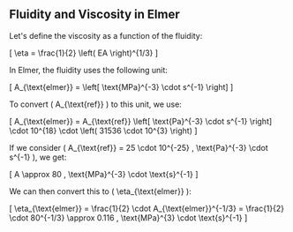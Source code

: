 ## Fluidity and Viscosity in Elmer

Let's define the viscosity as a function of the fluidity:

\[ 
\eta = \frac{1}{2} \left( EA \right)^{1/3} 
\]

In Elmer, the fluidity uses the following unit:

\[ 
A_{\text{elmer}} = \left[ \text{MPa}^{-3} \cdot s^{-1} \right] 
\]

To convert \( A_{\text{ref}} \) to this unit, we use:

\[ 
A_{\text{elmer}} = A_{\text{ref}} \left[ \text{Pa}^{-3} \cdot s^{-1} \right] \cdot 10^{18} \cdot \left( 31536 \cdot 10^{3} \right) 
\]

If we consider \( A_{\text{ref}} = 25 \cdot 10^{-25} \, \text{Pa}^{-3} \cdot s^{-1} \), we get:

\[ 
A \approx 80 \, \text{MPa}^{-3} \cdot \text{s}^{-1} 
\]

We can then convert this to \( \eta_{\text{elmer}} \):

\[ 
\eta_{\text{elmer}} = \frac{1}{2} \cdot A_{\text{elmer}}^{-1/3} = \frac{1}{2} \cdot 80^{-1/3} \approx 0.116 \, \text{MPa}^{3} \cdot \text{s}^{-1} 
\]
